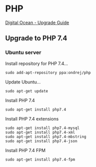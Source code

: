 # PHP

[Digital Ocean - Upgrade Guide](https://www.digitalocean.com/community/tutorials/how-to-upgrade-to-php-7-on-ubuntu-14-04)

## Upgrade to PHP 7.4

### Ubuntu server
Install repository for PHP 7.4...
```
sudo add-apt-repository ppa:ondrej/php
```
Update Ubuntu...
```
sudo apt-get update
```
Install PHP 7.4
```
sudo apt-get install php7.4
```
Install PHP 7.4 extensions
```
sudo apt-get install php7.4-mysql
sudo apt-get install php7.4-xml
sudo apt-get install php7.4-mbstring
sudo apt-get install php7.4-json
```
Install PHP 7.4 FPM
```
sudo apt-get install php7.4-fpm
```
